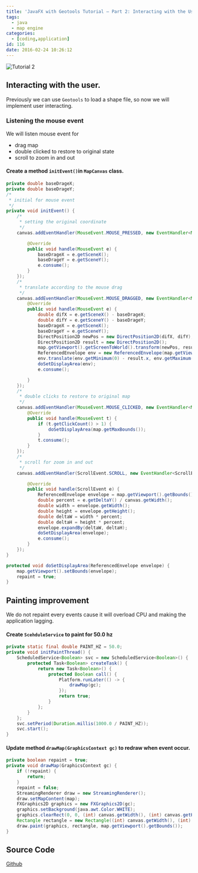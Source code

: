 ```yaml
---
title: 'JavaFX with Geotools Tutorial – Part 2: Interacting with the User'
tags:
  - java
  - map engine
categories:
  - [coding,application]
id: 116
date: 2016-02-24 10:26:12
---
```

![Tutorial 2](/images/geotools_fx/map_tutorial2.png "Tutorial 2")

## Interacting with the user.
Previously we can use `Geotools` to load a shape file, so now we will implement user interacting.

### Listening the mouse event

We will listen mouse event for
* drag map
* double clicked to restore to original state
* scroll to zoom in and out

#### Create a method `initEvent()`in `MapCanvas` class.
```java
private double baseDrageX;
private double baseDrageY;
/*
 * initial for mouse event
 */
private void initEvent() {
	/*
	 * setting the original coordinate
	 */
	canvas.addEventHandler(MouseEvent.MOUSE_PRESSED, new EventHandler<MouseEvent>() {

		@Override
		public void handle(MouseEvent e) {
			baseDrageX = e.getSceneX();
			baseDrageY = e.getSceneY();
			e.consume();
		}
	});
	/*
	 * translate according to the mouse drag
	 */
	canvas.addEventHandler(MouseEvent.MOUSE_DRAGGED, new EventHandler<MouseEvent>() {
		@Override
		public void handle(MouseEvent e) {
			double difX = e.getSceneX() - baseDrageX;
			double difY = e.getSceneY() - baseDrageY;
			baseDrageX = e.getSceneX();
			baseDrageY = e.getSceneY();
			DirectPosition2D newPos = new DirectPosition2D(difX, difY);
			DirectPosition2D result = new DirectPosition2D();
			map.getViewport().getScreenToWorld().transform(newPos, result);
			ReferencedEnvelope env = new ReferencedEnvelope(map.getViewport().getBounds());
			env.translate(env.getMinimum(0) - result.x, env.getMaximum(1) - result.y);
			doSetDisplayArea(env);
			e.consume();

		}
	});
	/*
	 * double clicks to restore to original map
	 */
	canvas.addEventHandler(MouseEvent.MOUSE_CLICKED, new EventHandler<MouseEvent>() {
		@Override
		public void handle(MouseEvent t) {
			if (t.getClickCount() > 1) {
				doSetDisplayArea(map.getMaxBounds());
			}
			t.consume();
		}
	});
	/*
	 * scroll for zoom in and out
	 */
	canvas.addEventHandler(ScrollEvent.SCROLL, new EventHandler<ScrollEvent>() {

		@Override
		public void handle(ScrollEvent e) {
			ReferencedEnvelope envelope = map.getViewport().getBounds();
			double percent = e.getDeltaY() / canvas.getWidth();
			double width = envelope.getWidth();
			double height = envelope.getHeight();
			double deltaW = width * percent;
			double deltaH = height * percent;
			envelope.expandBy(deltaW, deltaH);
			doSetDisplayArea(envelope);
			e.consume();
		}
	});
}

protected void doSetDisplayArea(ReferencedEnvelope envelope) {
	map.getViewport().setBounds(envelope);
	repaint = true;
}
```

## Painting improvement
We do not repaint every events cause it will overload CPU and making the application lagging.

#### Create `ScehduleService` to paint for 50.0 hz

```java
private static final double PAINT_HZ = 50.0;
private void initPaintThread() {
	ScheduledService<Boolean> svc = new ScheduledService<Boolean>() {
		protected Task<Boolean> createTask() {
			return new Task<Boolean>() {
				protected Boolean call() {
					Platform.runLater(() -> {
						drawMap(gc);
					});
					return true;
				}
			};
		}
	};
	svc.setPeriod(Duration.millis(1000.0 / PAINT_HZ));
	svc.start();
}
```
#### Update method `drawMap(GraphicsContext gc)` to redraw when event occur.

```java
private boolean repaint = true;
private void drawMap(GraphicsContext gc) {
	if (!repaint) {
		return;
	}
	repaint = false;
	StreamingRenderer draw = new StreamingRenderer();
	draw.setMapContent(map);
	FXGraphics2D graphics = new FXGraphics2D(gc);
	graphics.setBackground(java.awt.Color.WHITE);
	graphics.clearRect(0, 0, (int) canvas.getWidth(), (int) canvas.getHeight());
	Rectangle rectangle = new Rectangle((int) canvas.getWidth(), (int) canvas.getHeight());
	draw.paint(graphics, rectangle, map.getViewport().getBounds());
}
```

## Source Code
[Github](https://github.com/aofxzuza/geotools_fx_tutorial)
